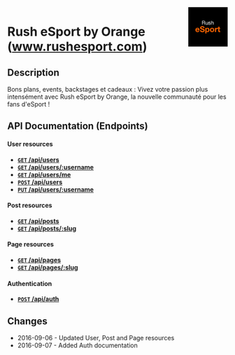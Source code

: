 <img src="./logo-rushesport-black.png" align="right" height="90" width="90" />

Rush eSport by Orange (www.rushesport.com)
========================

## Description
Bons plans, events, backstages et cadeaux : 
Vivez votre passion plus intensément avec Rush eSport by Orange, 
la nouvelle communauté pour les fans d'eSport !

## API Documentation (Endpoints)

#### User resources
- **[<code>GET</code> /api/users](./api-doc/endpoints/users/GET_users.md)**
- **[<code>GET</code> /api/users/:username](./api-doc/endpoints/users/GET_users_by_username.md)**
- **[<code>GET</code> /api/users/me](./api-doc/endpoints/users/GET_users_by_username.md)**
- **[<code>POST</code> /api/users](./api-doc/endpoints/users/POST_users.md)**
- **[<code>PUT</code> /api/users/:username](./api-doc/endpoints/users/PUT_users.md)**

#### Post resources
- **[<code>GET</code> /api/posts](./api-doc/endpoints/posts/GET_posts.md)**
- **[<code>GET</code> /api/posts/:slug](./api-doc/endpoints/posts/GET_posts_by_slug.md)**

#### Page resources
- **[<code>GET</code> /api/pages](./api-doc/endpoints/pages/GET_pages.md)**
- **[<code>GET</code> /api/pages/:slug](./api-doc/endpoints/pages/GET_pages_by_slug.md)**

#### Authentication
- **[<code>POST</code> /api/auth](./api-doc/endpoints/auth/POST_auth.md)**

## Changes
* 2016-09-06 - Updated User, Post and Page resources
* 2016-09-07 - Added Auth documentation

